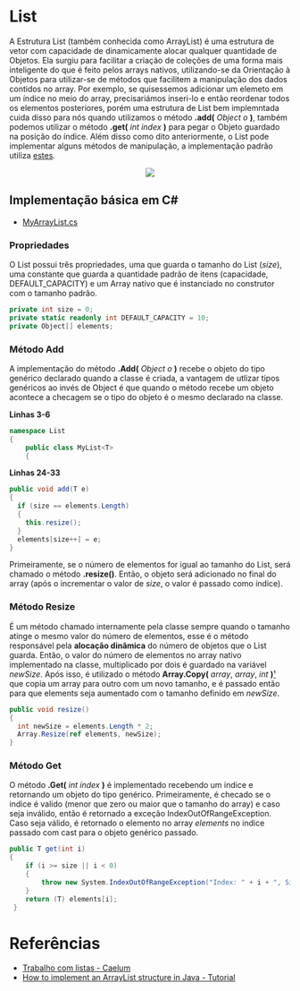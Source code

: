 # List
A Estrutura List (também conhecida como ArrayList) é uma estrutura de vetor com capacidade de dinamicamente alocar qualquer quantidade de Objetos. Ela surgiu  para facilitar a criação de coleções de uma forma mais inteligente do que é feito pelos arrays nativos, utilizando-se da Orientação à Objetos para utilizar-se de métodos que facilitem a manipulação dos dados contidos no array. Por exemplo, se quisessemos adicionar um elemeto em um índice no meio do array, precisariámos inseri-lo e então reordenar todos os elementos posteriores, porém uma estrutura de List bem implemntada cuida disso para nós quando utilizamos o método **.add(** *Object o* **)**, também podemos utilizar o método **.get(** *int index* **)** para pegar o Objeto guardado na posição do índice. Além disso como dito anteriormente, o List pode implementar alguns métodos de manipulação, a implementação padrão utiliza [estes](https://docs.microsoft.com/pt-br/dotnet/api/system.collections.generic.list-1?view=netframework-4.8#m%C3%A9todos).

<p align="center">
<img src="https://www.caelum.com.br/apostila-csharp-orientacao-objetos/imagens/listas/list.png" />
</p>

## Implementação básica em C#
- [MyArrayList.cs](https://github.com/Camilotk/aprendendo_csharp/blob/master/Data%20Structures/Lists/ArrayList/Implementation/MyArrayList.cs)

### Propriedades
O List possui três propriedades, uma que guarda o tamanho do List (*size*), uma constante que guarda a quantidade padrão de itens (capacidade, DEFAULT_CAPACITY) e um Array nativo que é instanciado no construtor com o tamanho padrão.
```C#
private int size = 0;
private static readonly int DEFAULT_CAPACITY = 10;
private Object[] elements;
```
### Método Add
A implementação do método **.Add(** *Object o* **)** recebe o objeto do tipo genérico <T> declarado quando a classe é criada, a vantagem de utlizar tipos genéricos ao invés de Object é que quando o método recebe um objeto acontece a checagem se o tipo do objeto é o mesmo declarado na classe.

**Linhas 3-6**
```C#
namespace List
{
    public class MyList<T>
    {  
```
**Linhas 24-33**  
```C#
public void add(T e)
{
  if (size == elements.Length)
  {
    this.resize();
  }
  elements[size++] = e;
}
```
Primeiramente, se o número de elementos for igual ao tamanho do List, será chamado o método **.resize()**. Então, o objeto será adicionado no final do array (após o incrementar o valor de *size*, o valor é passado como índice).

### Método Resize
É um método chamado internamente pela classe sempre quando o tamanho atinge o mesmo valor do número de elementos, esse é o método responsável pela **alocação dinâmica** do número de objetos que o List guarda. Então, o valor do número de elementos no array nativo implementado na classe, multiplicado por dois é guardado na variável *newSize*. 
Após isso, é utilizado o método **Array.Copy(** *array*, *array*, *int* **)**[¹]()  que copia um array para outro com um novo tamanho, e é passado então para que elements seja aumentado com o tamanho definido em *newSize*.
```C#
public void resize()
{
  int newSize = elements.Length * 2;
  Array.Resize(ref elements, newSize);
}
```
### Método Get
O método **.Get(** *int index* **)** é implementado recebendo um indice e retornando um objeto do tipo genérico. Primeiramente, é checado se o indice é valido (menor que zero ou maior que o tamanho do array) e caso seja inválido, então é retornado a exceção IndexOutOfRangeException. Caso seja válido, é retornado o elemento no array *elements* no indice passado com cast para o objeto genérico passado.

```C#
public T get(int i) 
{
    if (i >= size || i < 0) 
    {
        throw new System.IndexOutOfRangeException("Index: " + i + ", Size " + i );
    }
    return (T) elements[i];
 }
```
# Referências
- [Trabalho com listas - Caelum](https://www.caelum.com.br/apostila-csharp-orientacao-objetos/trabalhando-com-listas/)
- [How to implement an ArrayList structure in Java - Tutorial](https://www.vogella.com/tutorials/JavaDatastructureList/article.html)
